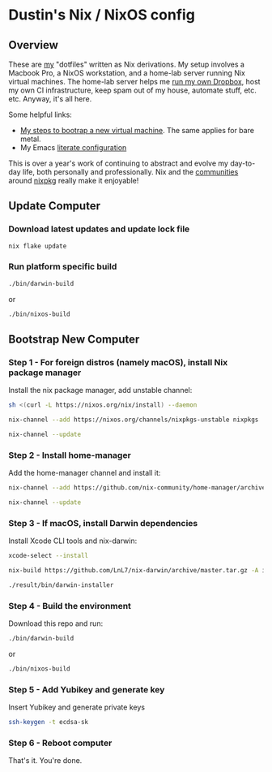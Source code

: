 # Dustin's Nix / NixOS config

## Overview

These are [my](https://twitter.com/dustinhlyons) "dotfiles" written as Nix derivations. My setup involves a Macbook Pro, a NixOS workstation, and a home-lab server running Nix virtual machines. The home-lab server helps me [run my own Dropbox](https://github.com/dustinlyons/nixos-config/blob/34ef42b35b4320c1487ad795a5a34f8a65aefc2d/vm/syncthing/configuration.nix), host my own CI infrastructure, keep spam out of my house, automate stuff, etc. etc. Anyway, it's all here.

Some helpful links:
* [My steps to bootrap a new virtual machine](https://github.com/dustinlyons/nixos-config/tree/34ef42b35b4320c1487ad795a5a34f8a65aefc2d/vm). The same applies for bare metal.
* My Emacs [literate configuration](https://github.com/dustinlyons/nixos-config/blob/34ef42b35b4320c1487ad795a5a34f8a65aefc2d/common/config/emacs/Emacs.org)

This is over a year's work of continuing to abstract and evolve my day-to-day life, both personally and professionally. Nix and the [communities](https://github.com/nix-community/emacs-overlay) around [nixpkg](https://github.com/NixOS/nixpkgs) really make it enjoyable!

## Update Computer

### Download latest updates and update lock file
```sh
nix flake update
```
### Run platform specific build
```sh
./bin/darwin-build
```
or
```sh
./bin/nixos-build
```

## Bootstrap New Computer

### Step 1 - For foreign distros (namely macOS), install Nix package manager
Install the nix package manager, add unstable channel:
```sh
sh <(curl -L https://nixos.org/nix/install) --daemon
```
```sh
nix-channel --add https://nixos.org/channels/nixpkgs-unstable nixpkgs
```
```sh
nix-channel --update
```

### Step 2 - Install home-manager
Add the home-manager channel and install it:
```sh
nix-channel --add https://github.com/nix-community/home-manager/archive/master.tar.gz home-manager
```
```sh
nix-channel --update
```

### Step 3 - If macOS, install Darwin dependencies
Install Xcode CLI tools and nix-darwin:
```sh
xcode-select --install
```
```sh
nix-build https://github.com/LnL7/nix-darwin/archive/master.tar.gz -A installer
```
```sh
./result/bin/darwin-installer
```

### Step 4 - Build the environment
Download this repo and run:
```sh
./bin/darwin-build
```
or
```sh
./bin/nixos-build
```

### Step 5 - Add Yubikey and generate key
Insert Yubikey and generate private keys
```sh
ssh-keygen -t ecdsa-sk
```

### Step 6 - Reboot computer
That's it. You're done.
